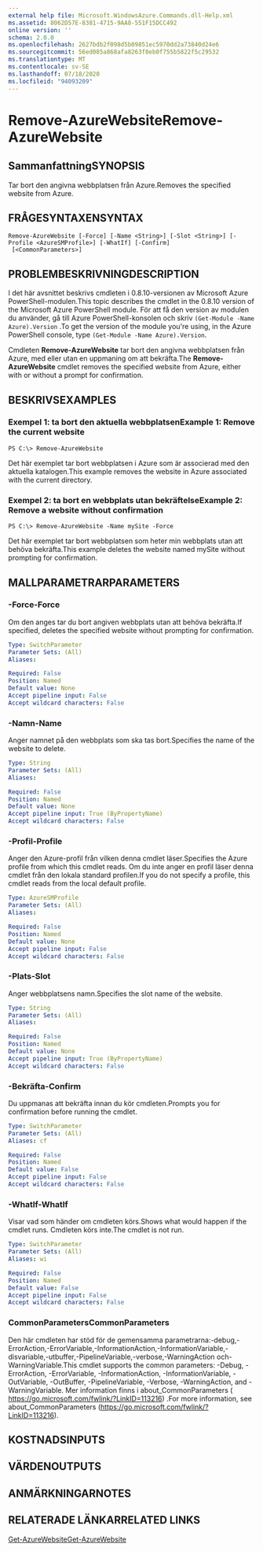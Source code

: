```yaml
---
external help file: Microsoft.WindowsAzure.Commands.dll-Help.xml
ms.assetid: 8062D57E-8381-4715-9AA8-551F15DCC492
online version: ''
schema: 2.0.0
ms.openlocfilehash: 2627bdb2f098d5b09851ec5970dd2a73840d24e6
ms.sourcegitcommit: 56ed085a868afa8263f8eb0f755b5822f5c29532
ms.translationtype: MT
ms.contentlocale: sv-SE
ms.lasthandoff: 07/18/2020
ms.locfileid: "94093209"
---
```

# <span data-ttu-id="dce3a-101">Remove-AzureWebsite</span><span class="sxs-lookup"><span data-stu-id="dce3a-101">Remove-AzureWebsite</span></span>

## <span data-ttu-id="dce3a-102">Sammanfattning</span><span class="sxs-lookup"><span data-stu-id="dce3a-102">SYNOPSIS</span></span>
<span data-ttu-id="dce3a-103">Tar bort den angivna webbplatsen från Azure.</span><span class="sxs-lookup"><span data-stu-id="dce3a-103">Removes the specified website from Azure.</span></span>

## <span data-ttu-id="dce3a-104">FRÅGESYNTAXEN</span><span class="sxs-lookup"><span data-stu-id="dce3a-104">SYNTAX</span></span>

```
Remove-AzureWebsite [-Force] [-Name <String>] [-Slot <String>] [-Profile <AzureSMProfile>] [-WhatIf] [-Confirm]
 [<CommonParameters>]
```

## <span data-ttu-id="dce3a-105">PROBLEMBESKRIVNING</span><span class="sxs-lookup"><span data-stu-id="dce3a-105">DESCRIPTION</span></span>
<span data-ttu-id="dce3a-106">I det här avsnittet beskrivs cmdleten i 0.8.10-versionen av Microsoft Azure PowerShell-modulen.</span><span class="sxs-lookup"><span data-stu-id="dce3a-106">This topic describes the cmdlet in the 0.8.10 version of the Microsoft Azure PowerShell module.</span></span>
<span data-ttu-id="dce3a-107">För att få den version av modulen du använder, gå till Azure PowerShell-konsolen och skriv `(Get-Module -Name Azure).Version` .</span><span class="sxs-lookup"><span data-stu-id="dce3a-107">To get the version of the module you're using, in the Azure PowerShell console, type `(Get-Module -Name Azure).Version`.</span></span>

<span data-ttu-id="dce3a-108">Cmdleten **Remove-AzureWebsite** tar bort den angivna webbplatsen från Azure, med eller utan en uppmaning om att bekräfta.</span><span class="sxs-lookup"><span data-stu-id="dce3a-108">The **Remove-AzureWebsite** cmdlet removes the specified website from Azure, either with or without a prompt for confirmation.</span></span>

## <span data-ttu-id="dce3a-109">BESKRIVS</span><span class="sxs-lookup"><span data-stu-id="dce3a-109">EXAMPLES</span></span>

### <span data-ttu-id="dce3a-110">Exempel 1: ta bort den aktuella webbplatsen</span><span class="sxs-lookup"><span data-stu-id="dce3a-110">Example 1: Remove the current website</span></span>
```
PS C:\> Remove-AzureWebsite
```

<span data-ttu-id="dce3a-111">Det här exemplet tar bort webbplatsen i Azure som är associerad med den aktuella katalogen.</span><span class="sxs-lookup"><span data-stu-id="dce3a-111">This example removes the website in Azure associated with the current directory.</span></span>

### <span data-ttu-id="dce3a-112">Exempel 2: ta bort en webbplats utan bekräftelse</span><span class="sxs-lookup"><span data-stu-id="dce3a-112">Example 2: Remove a website without confirmation</span></span>
```
PS C:\> Remove-AzureWebsite -Name mySite -Force
```

<span data-ttu-id="dce3a-113">Det här exemplet tar bort webbplatsen som heter min webbplats utan att behöva bekräfta.</span><span class="sxs-lookup"><span data-stu-id="dce3a-113">This example deletes the website named mySite without prompting for confirmation.</span></span>

## <span data-ttu-id="dce3a-114">MALLPARAMETRAR</span><span class="sxs-lookup"><span data-stu-id="dce3a-114">PARAMETERS</span></span>

### <span data-ttu-id="dce3a-115">-Force</span><span class="sxs-lookup"><span data-stu-id="dce3a-115">-Force</span></span>
<span data-ttu-id="dce3a-116">Om den anges tar du bort angiven webbplats utan att behöva bekräfta.</span><span class="sxs-lookup"><span data-stu-id="dce3a-116">If specified, deletes the specified website without prompting for confirmation.</span></span>

```yaml
Type: SwitchParameter
Parameter Sets: (All)
Aliases: 

Required: False
Position: Named
Default value: None
Accept pipeline input: False
Accept wildcard characters: False
```

### <span data-ttu-id="dce3a-117">-Namn</span><span class="sxs-lookup"><span data-stu-id="dce3a-117">-Name</span></span>
<span data-ttu-id="dce3a-118">Anger namnet på den webbplats som ska tas bort.</span><span class="sxs-lookup"><span data-stu-id="dce3a-118">Specifies the name of the website to delete.</span></span>

```yaml
Type: String
Parameter Sets: (All)
Aliases: 

Required: False
Position: Named
Default value: None
Accept pipeline input: True (ByPropertyName)
Accept wildcard characters: False
```

### <span data-ttu-id="dce3a-119">-Profil</span><span class="sxs-lookup"><span data-stu-id="dce3a-119">-Profile</span></span>
<span data-ttu-id="dce3a-120">Anger den Azure-profil från vilken denna cmdlet läser.</span><span class="sxs-lookup"><span data-stu-id="dce3a-120">Specifies the Azure profile from which this cmdlet reads.</span></span>
<span data-ttu-id="dce3a-121">Om du inte anger en profil läser denna cmdlet från den lokala standard profilen.</span><span class="sxs-lookup"><span data-stu-id="dce3a-121">If you do not specify a profile, this cmdlet reads from the local default profile.</span></span>

```yaml
Type: AzureSMProfile
Parameter Sets: (All)
Aliases: 

Required: False
Position: Named
Default value: None
Accept pipeline input: False
Accept wildcard characters: False
```

### <span data-ttu-id="dce3a-122">-Plats</span><span class="sxs-lookup"><span data-stu-id="dce3a-122">-Slot</span></span>
<span data-ttu-id="dce3a-123">Anger webbplatsens namn.</span><span class="sxs-lookup"><span data-stu-id="dce3a-123">Specifies the slot name of the website.</span></span>

```yaml
Type: String
Parameter Sets: (All)
Aliases: 

Required: False
Position: Named
Default value: None
Accept pipeline input: True (ByPropertyName)
Accept wildcard characters: False
```

### <span data-ttu-id="dce3a-124">-Bekräfta</span><span class="sxs-lookup"><span data-stu-id="dce3a-124">-Confirm</span></span>
<span data-ttu-id="dce3a-125">Du uppmanas att bekräfta innan du kör cmdleten.</span><span class="sxs-lookup"><span data-stu-id="dce3a-125">Prompts you for confirmation before running the cmdlet.</span></span>

```yaml
Type: SwitchParameter
Parameter Sets: (All)
Aliases: cf

Required: False
Position: Named
Default value: False
Accept pipeline input: False
Accept wildcard characters: False
```

### <span data-ttu-id="dce3a-126">-WhatIf</span><span class="sxs-lookup"><span data-stu-id="dce3a-126">-WhatIf</span></span>
<span data-ttu-id="dce3a-127">Visar vad som händer om cmdleten körs.</span><span class="sxs-lookup"><span data-stu-id="dce3a-127">Shows what would happen if the cmdlet runs.</span></span>
<span data-ttu-id="dce3a-128">Cmdleten körs inte.</span><span class="sxs-lookup"><span data-stu-id="dce3a-128">The cmdlet is not run.</span></span>

```yaml
Type: SwitchParameter
Parameter Sets: (All)
Aliases: wi

Required: False
Position: Named
Default value: False
Accept pipeline input: False
Accept wildcard characters: False
```

### <span data-ttu-id="dce3a-129">CommonParameters</span><span class="sxs-lookup"><span data-stu-id="dce3a-129">CommonParameters</span></span>
<span data-ttu-id="dce3a-130">Den här cmdleten har stöd för de gemensamma parametrarna:-debug,-ErrorAction,-ErrorVariable,-InformationAction,-InformationVariable,-disvariable,-utbuffer,-PipelineVariable,-verbose,-WarningAction och-WarningVariable.</span><span class="sxs-lookup"><span data-stu-id="dce3a-130">This cmdlet supports the common parameters: -Debug, -ErrorAction, -ErrorVariable, -InformationAction, -InformationVariable, -OutVariable, -OutBuffer, -PipelineVariable, -Verbose, -WarningAction, and -WarningVariable.</span></span> <span data-ttu-id="dce3a-131">Mer information finns i about_CommonParameters ( https://go.microsoft.com/fwlink/?LinkID=113216) .</span><span class="sxs-lookup"><span data-stu-id="dce3a-131">For more information, see about_CommonParameters (https://go.microsoft.com/fwlink/?LinkID=113216).</span></span>

## <span data-ttu-id="dce3a-132">KOSTNADS</span><span class="sxs-lookup"><span data-stu-id="dce3a-132">INPUTS</span></span>

## <span data-ttu-id="dce3a-133">VÄRDEN</span><span class="sxs-lookup"><span data-stu-id="dce3a-133">OUTPUTS</span></span>

## <span data-ttu-id="dce3a-134">ANMÄRKNINGAR</span><span class="sxs-lookup"><span data-stu-id="dce3a-134">NOTES</span></span>

## <span data-ttu-id="dce3a-135">RELATERADE LÄNKAR</span><span class="sxs-lookup"><span data-stu-id="dce3a-135">RELATED LINKS</span></span>

[<span data-ttu-id="dce3a-136">Get-AzureWebsite</span><span class="sxs-lookup"><span data-stu-id="dce3a-136">Get-AzureWebsite</span></span>](./Get-AzureWebsite.md)


